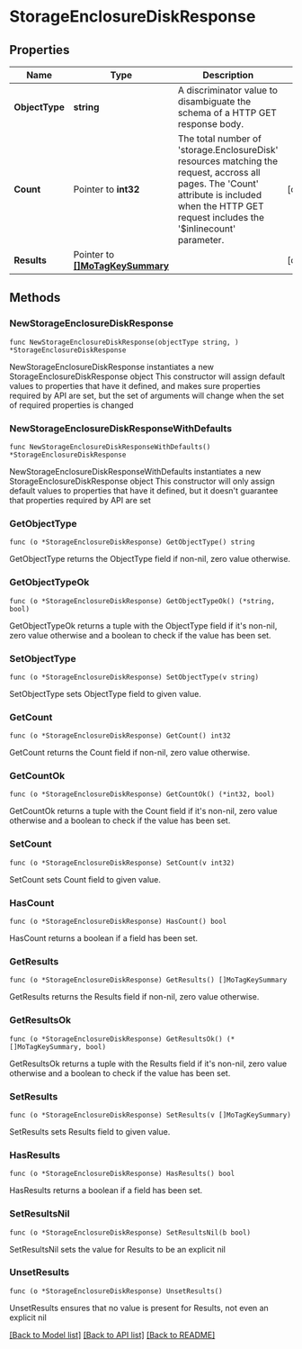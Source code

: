 # StorageEnclosureDiskResponse

## Properties

Name | Type | Description | Notes
------------ | ------------- | ------------- | -------------
**ObjectType** | **string** | A discriminator value to disambiguate the schema of a HTTP GET response body. | 
**Count** | Pointer to **int32** | The total number of &#39;storage.EnclosureDisk&#39; resources matching the request, accross all pages. The &#39;Count&#39; attribute is included when the HTTP GET request includes the &#39;$inlinecount&#39; parameter. | [optional] 
**Results** | Pointer to [**[]MoTagKeySummary**](MoTagKeySummary.md) |  | [optional] 

## Methods

### NewStorageEnclosureDiskResponse

`func NewStorageEnclosureDiskResponse(objectType string, ) *StorageEnclosureDiskResponse`

NewStorageEnclosureDiskResponse instantiates a new StorageEnclosureDiskResponse object
This constructor will assign default values to properties that have it defined,
and makes sure properties required by API are set, but the set of arguments
will change when the set of required properties is changed

### NewStorageEnclosureDiskResponseWithDefaults

`func NewStorageEnclosureDiskResponseWithDefaults() *StorageEnclosureDiskResponse`

NewStorageEnclosureDiskResponseWithDefaults instantiates a new StorageEnclosureDiskResponse object
This constructor will only assign default values to properties that have it defined,
but it doesn't guarantee that properties required by API are set

### GetObjectType

`func (o *StorageEnclosureDiskResponse) GetObjectType() string`

GetObjectType returns the ObjectType field if non-nil, zero value otherwise.

### GetObjectTypeOk

`func (o *StorageEnclosureDiskResponse) GetObjectTypeOk() (*string, bool)`

GetObjectTypeOk returns a tuple with the ObjectType field if it's non-nil, zero value otherwise
and a boolean to check if the value has been set.

### SetObjectType

`func (o *StorageEnclosureDiskResponse) SetObjectType(v string)`

SetObjectType sets ObjectType field to given value.


### GetCount

`func (o *StorageEnclosureDiskResponse) GetCount() int32`

GetCount returns the Count field if non-nil, zero value otherwise.

### GetCountOk

`func (o *StorageEnclosureDiskResponse) GetCountOk() (*int32, bool)`

GetCountOk returns a tuple with the Count field if it's non-nil, zero value otherwise
and a boolean to check if the value has been set.

### SetCount

`func (o *StorageEnclosureDiskResponse) SetCount(v int32)`

SetCount sets Count field to given value.

### HasCount

`func (o *StorageEnclosureDiskResponse) HasCount() bool`

HasCount returns a boolean if a field has been set.

### GetResults

`func (o *StorageEnclosureDiskResponse) GetResults() []MoTagKeySummary`

GetResults returns the Results field if non-nil, zero value otherwise.

### GetResultsOk

`func (o *StorageEnclosureDiskResponse) GetResultsOk() (*[]MoTagKeySummary, bool)`

GetResultsOk returns a tuple with the Results field if it's non-nil, zero value otherwise
and a boolean to check if the value has been set.

### SetResults

`func (o *StorageEnclosureDiskResponse) SetResults(v []MoTagKeySummary)`

SetResults sets Results field to given value.

### HasResults

`func (o *StorageEnclosureDiskResponse) HasResults() bool`

HasResults returns a boolean if a field has been set.

### SetResultsNil

`func (o *StorageEnclosureDiskResponse) SetResultsNil(b bool)`

 SetResultsNil sets the value for Results to be an explicit nil

### UnsetResults
`func (o *StorageEnclosureDiskResponse) UnsetResults()`

UnsetResults ensures that no value is present for Results, not even an explicit nil

[[Back to Model list]](../README.md#documentation-for-models) [[Back to API list]](../README.md#documentation-for-api-endpoints) [[Back to README]](../README.md)



